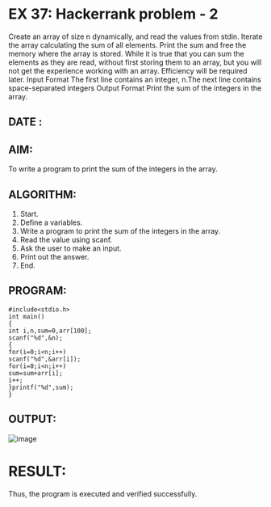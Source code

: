 
# EX 37: Hackerrank problem - 2

Create an array of size n dynamically, and read the values from stdin. Iterate
the array calculating the sum of all elements. Print the sum and free the
memory where the array is stored.
While it is true that you can sum the elements as they are read, without first
storing them to an array, but you will not get the experience working with
an array. Efficiency will be required later.
Input Format
The first line contains an integer, n.The next line contains space-separated
integers
Output Format
Print the sum of the integers in the array.

## DATE :

## AIM:
To write a program to print the sum of the integers in the array.
## ALGORITHM:
1. Start.
2. Define a variables.
3. Write a program to print the sum of the integers in the array.
4. Read the value using scanf.
5. Ask the user to make an input.
6. Print out the answer.
7. End.
## PROGRAM:
```
#include<stdio.h>
int main()
{
int i,n,sum=0,arr[100];
scanf("%d",&n);
{
for(i=0;i<n;i++)
scanf("%d",&arr[i]);
for(i=0;i<n;i++)
sum=sum+arr[i];
i++;
}printf("%d",sum);
}
```
## OUTPUT:
![image](https://github.com/user-attachments/assets/989a2c54-3a95-4d6a-a16e-370ce01b4ff8)
# RESULT:
Thus, the program is executed and verified successfully.
